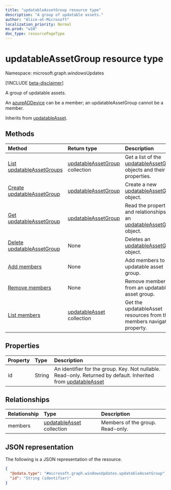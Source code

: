 ```yaml
---
title: "updatableAssetGroup resource type"
description: "A group of updatable assets."
author: "Alice-at-Microsoft"
localization_priority: Normal
ms.prod: "w10"
doc_type: resourcePageType
---
```


# updatableAssetGroup resource type

Namespace: microsoft.graph.windowsUpdates

[!INCLUDE [beta-disclaimer](../../includes/beta-disclaimer.md)]

A group of updatable assets.

An [azureADDevice](../resources/windowsupdates-azureADDevice.md) can be a member; an updatableAssetGroup cannot be a member.


Inherits from [updatableAsset](../resources/windowsupdates-updatableasset.md).

## Methods
|Method|Return type|Description|
|:---|:---|:---|
|[List updatableAssetGroups](../api/windowsupdates-updatableassetgroup-list.md)|[updatableAssetGroup](../resources/windowsupdates-updatableassetgroup.md) collection|Get a list of the [updatableAssetGroup](../resources/windowsupdates-updatableassetgroup.md) objects and their properties.|
|[Create updatableAssetGroup](../api/windowsupdates-updatableassetgroup-create.md)|[updatableAssetGroup](../resources/windowsupdates-updatableassetgroup.md)|Create a new [updatableAssetGroup](../resources/windowsupdates-updatableassetgroup.md) object.|
|[Get updatableAssetGroup](../api/windowsupdates-updatableassetgroup-get.md)|[updatableAssetGroup](../resources/windowsupdates-updatableassetgroup.md)|Read the properties and relationships of an [updatableAssetGroup](../resources/windowsupdates-updatableassetgroup.md) object.|
|[Delete updatableAssetGroup](../api/windowsupdates-updatableassetgroup-delete.md)|None|Deletes an [updatableAssetGroup](../resources/windowsupdates-updatableassetgroup.md) object.|
|[Add members](../api/windowsupdates-updatableassetgroup-addmembers.md)|None|Add members to an updatable asset group.|
|[Remove members](../api/windowsupdates-updatableassetgroup-removemembers.md)|None|Remove members from an updatable asset group.|
|[List members](../api/windowsupdates-updatableassetgroup-list-members.md)|[updatableAsset](../resources/windowsupdates-updatableasset.md) collection|Get the updatableAsset resources from the members navigation property.|

## Properties
|Property|Type|Description|
|:---|:---|:---|
|id|String|An identifier for the group. Key. Not nullable. Read-only. Returned by default. Inherited from [updatableAsset](../resources/windowsupdates-updatableasset.md)|

## Relationships
|Relationship|Type|Description|
|:---|:---|:---|
|members|[updatableAsset](../resources/windowsupdates-updatableasset.md) collection|Members of the group. Read-only.|

## JSON representation
The following is a JSON representation of the resource.
<!-- {
  "blockType": "resource",
  "keyProperty": "id",
  "@odata.type": "microsoft.graph.windowsUpdates.updatableAssetGroup",
  "baseType": "microsoft.graph.windowsUpdates.updatableAsset",
  "openType": false
}
-->
``` json
{
  "@odata.type": "#microsoft.graph.windowsUpdates.updatableAssetGroup",
  "id": "String (identifier)"
}
```

